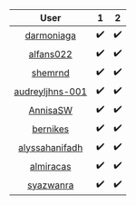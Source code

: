 User | 1 | 2
:-: | :-: | :-:
[darmoniaga](https://github.com/darmoniaga) | ✔️ | ✔️
[alfans022](https://github.com/alfans022) | ✔️ | ✔️
[shemrnd](https://github.com/shemrnd) | ✔️ | ✔️
[audreyljhns-001](https://github.com/audreyljhns-001) | ✔️ | ✔️
[AnnisaSW](https://github.com/AnnisaSW) | ✔️ | ✔️
[bernikes](https://github.com/bernikes) | ✔️ | ✔️
[alyssahanifadh](https://github.com/alyssahanifadh) | ✔️ | ✔️
[almiracas](https://github.com/almiracas) | ✔️ | ✔️
[syazwanra](https://github.com/syazwanra) | ✔️ | ✔️
